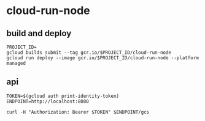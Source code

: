 # cloud-run-node


## build and deploy
````
PROJECT_ID=
gcloud builds submit --tag gcr.io/$PROJECT_ID/cloud-run-node
gcloud run deploy --image gcr.io/$PROJECT_ID/cloud-run-node --platform managed
````

## api
````
TOKEN=$(gcloud auth print-identity-token)
ENDPOINT=http://localhost:8080

curl -H "Authorization: Bearer $TOKEN" $ENDPOINT/gcs
````
